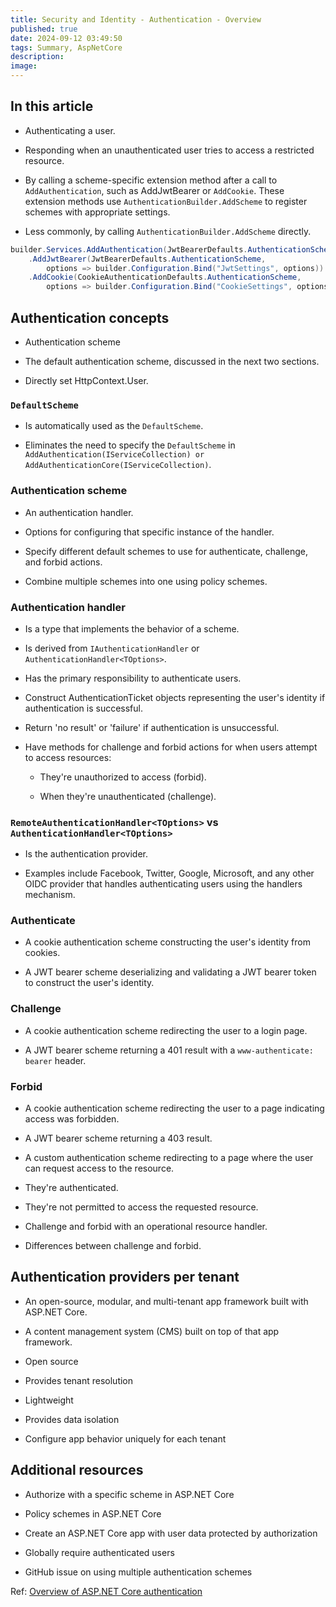 ```yaml
---
title: Security and Identity - Authentication - Overview
published: true
date: 2024-09-12 03:49:50
tags: Summary, AspNetCore
description: 
image:
---
```


## In this article

 - Authenticating a user.

 - Responding when an unauthenticated user tries to access a restricted resource.

 - By calling a scheme-specific extension method after a call to ```AddAuthentication```, such as AddJwtBearer or ```AddCookie```. These extension methods use ```AuthenticationBuilder.AddScheme``` to register schemes with appropriate settings.

 - Less commonly, by calling ```AuthenticationBuilder.AddScheme``` directly.

```csharp
builder.Services.AddAuthentication(JwtBearerDefaults.AuthenticationScheme)
    .AddJwtBearer(JwtBearerDefaults.AuthenticationScheme,
        options => builder.Configuration.Bind("JwtSettings", options))
    .AddCookie(CookieAuthenticationDefaults.AuthenticationScheme,
        options => builder.Configuration.Bind("CookieSettings", options));
```

## Authentication concepts

 - Authentication scheme

 - The default authentication scheme, discussed in the next two sections.

 - Directly set HttpContext.User.

### ```DefaultScheme```

 - Is automatically used as the ```DefaultScheme```.

 - Eliminates the need to specify the ```DefaultScheme``` in ```AddAuthentication(IServiceCollection) or AddAuthenticationCore(IServiceCollection)```.

### Authentication scheme

 - An authentication handler.

 - Options for configuring that specific instance of the handler.

 - Specify different default schemes to use for authenticate, challenge, and forbid actions.

 - Combine multiple schemes into one using policy schemes.

### Authentication handler

 - Is a type that implements the behavior of a scheme.

 - Is derived from `IAuthenticationHandler` or `AuthenticationHandler<TOptions>`.

 - Has the primary responsibility to authenticate users.

 - Construct AuthenticationTicket objects representing the user's identity if authentication is successful.

 - Return 'no result' or 'failure' if authentication is unsuccessful.

 - Have methods for challenge and forbid actions for when users attempt to access resources:

   - They're unauthorized to access (forbid).

   - When they're unauthenticated (challenge).

### `RemoteAuthenticationHandler<TOptions>` vs `AuthenticationHandler<TOptions>`

 - Is the authentication provider.

 - Examples include Facebook, Twitter, Google, Microsoft, and any other OIDC provider that handles authenticating users using the handlers mechanism.

### Authenticate

 - A cookie authentication scheme constructing the user's identity from cookies.

 - A JWT bearer scheme deserializing and validating a JWT bearer token to construct the user's identity.

### Challenge

 - A cookie authentication scheme redirecting the user to a login page.

 - A JWT bearer scheme returning a 401 result with a ```www-authenticate: bearer``` header.

### Forbid

 - A cookie authentication scheme redirecting the user to a page indicating access was forbidden.

 - A JWT bearer scheme returning a 403 result.

 - A custom authentication scheme redirecting to a page where the user can request access to the resource.

 - They're authenticated.

 - They're not permitted to access the requested resource.

 - Challenge and forbid with an operational resource handler.

 - Differences between challenge and forbid.

## Authentication providers per tenant

 - An open-source, modular, and multi-tenant app framework built with ASP.NET Core.

 - A content management system (CMS) built on top of that app framework.

 - Open source

 - Provides tenant resolution

 - Lightweight

 - Provides data isolation

 - Configure app behavior uniquely for each tenant

## Additional resources

 - Authorize with a specific scheme in ASP.NET Core

 - Policy schemes in ASP.NET Core

 - Create an ASP.NET Core app with user data protected by authorization

 - Globally require authenticated users

 - GitHub issue on using multiple authentication schemes

Ref: [Overview of ASP.NET Core authentication](https://learn.microsoft.com/en-us/aspnet/core/security/authentication/?view=aspnetcore-8.0)